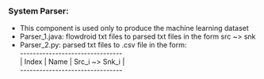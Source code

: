 ### System Parser: <br />  
  - This component is used only to produce the machine learning dataset
  - Parser_1.java: flowdroid txt files to parsed txt files in the form src ~> snk <br />
  - Parser_2.py: parsed txt files to .csv file in the form:<br />
  --------------------------------<br />
  | Index | Name | Src_i ~> Snk_i |<br />
  --------------------------------<br />


